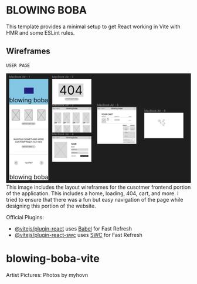 # BLOWING BOBA

This template provides a minimal setup to get React working in Vite with HMR and some ESLint rules.

## Wireframes

    USER PAGE
![Customer Pages](./Images/customerwireframe.png)
    This image includes the layout wireframes for the cusotmer frontend portion of the application. This includes a home, loading, 404, cart, and more. I tried to ensure that there was a fun but easy navigation of the page while designing this portion of the website.

Official Plugins:

- [@vitejs/plugin-react](https://github.com/vitejs/vite-plugin-react/blob/main/packages/plugin-react/README.md) uses [Babel](https://babeljs.io/) for Fast Refresh
- [@vitejs/plugin-react-swc](https://github.com/vitejs/vite-plugin-react-swc) uses [SWC](https://swc.rs/) for Fast Refresh
# blowing-boba-vite

Artist Pictures:
Photos by myhovn